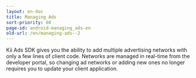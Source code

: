 ```yaml
---
layout: en-doc
title: Managing Ads
sort-priority: 60
page-id: android-managing_ads-en
old-url: /en/managing-ads--2
---
```

Kii Ads SDK gives you the ability to add multiple advertising networks with only a few lines of client code. Networks are managed in real-time from the developer portal, so changing ad networks or adding new ones no longer requires you to update your client application.
